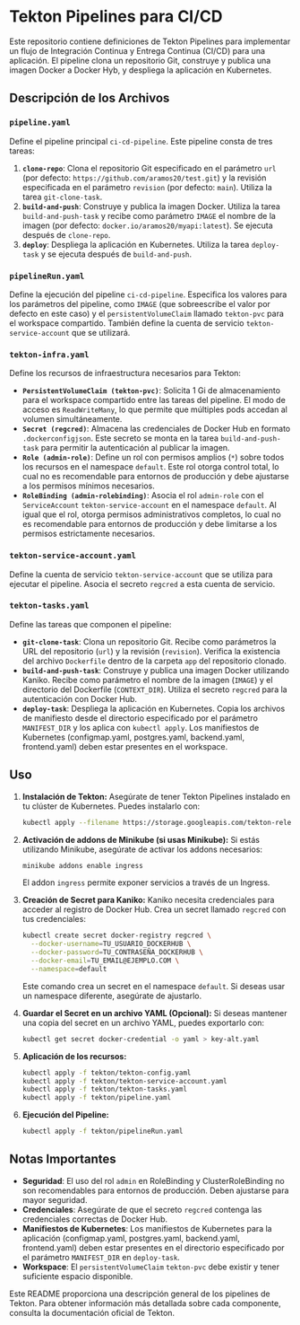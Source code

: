 # Tekton Pipelines para CI/CD

Este repositorio contiene definiciones de Tekton Pipelines para implementar un flujo de Integración Continua y Entrega Continua (CI/CD) para una aplicación.  El pipeline clona un repositorio Git, construye y publica una imagen Docker a Docker Hyb, y despliega la aplicación en Kubernetes.

## Descripción de los Archivos

### `pipeline.yaml`

Define el pipeline principal `ci-cd-pipeline`. Este pipeline consta de tres tareas:

1.  **`clone-repo`**: Clona el repositorio Git especificado en el parámetro `url` (por defecto: `https://github.com/aramos20/test.git`) y la revisión especificada en el parámetro `revision` (por defecto: `main`). Utiliza la tarea `git-clone-task`.
2.  **`build-and-push`**: Construye y publica la imagen Docker. Utiliza la tarea `build-and-push-task` y recibe como parámetro `IMAGE` el nombre de la imagen (por defecto: `docker.io/aramos20/myapi:latest`). Se ejecuta después de `clone-repo`.
3.  **`deploy`**: Despliega la aplicación en Kubernetes. Utiliza la tarea `deploy-task` y se ejecuta después de `build-and-push`.

### `pipelineRun.yaml`

Define la ejecución del pipeline `ci-cd-pipeline`.  Especifica los valores para los parámetros del pipeline, como `IMAGE` (que sobreescribe el valor por defecto en este caso) y el `persistentVolumeClaim` llamado `tekton-pvc` para el workspace compartido.  También define la cuenta de servicio `tekton-service-account` que se utilizará.

### `tekton-infra.yaml`

Define los recursos de infraestructura necesarios para Tekton:

*   **`PersistentVolumeClaim (tekton-pvc)`**: Solicita 1 Gi de almacenamiento para el workspace compartido entre las tareas del pipeline. El modo de acceso es `ReadWriteMany`, lo que permite que múltiples pods accedan al volumen simultáneamente.
*   **`Secret (regcred)`**: Almacena las credenciales de Docker Hub en formato `.dockerconfigjson`. Este secreto se monta en la tarea `build-and-push-task` para permitir la autenticación al publicar la imagen.
*   **`Role (admin-role)`**: Define un rol con permisos amplios (`*`) sobre todos los recursos en el namespace `default`. Este rol otorga control total, lo cual no es recomendable para entornos de producción y debe ajustarse a los permisos mínimos necesarios.
*   **`RoleBinding (admin-rolebinding)`**: Asocia el rol `admin-role` con el `ServiceAccount` `tekton-service-account` en el namespace `default`. Al igual que el rol, otorga permisos administrativos completos, lo cual no es recomendable para entornos de producción y debe limitarse a los permisos estrictamente necesarios.

### `tekton-service-account.yaml`

Define la cuenta de servicio `tekton-service-account` que se utiliza para ejecutar el pipeline.  Asocia el secreto `regcred` a esta cuenta de servicio.

### `tekton-tasks.yaml`

Define las tareas que componen el pipeline:

*   **`git-clone-task`**: Clona un repositorio Git.  Recibe como parámetros la URL del repositorio (`url`) y la revisión (`revision`).  Verifica la existencia del archivo `Dockerfile` dentro de la carpeta `app` del repositorio clonado.
*   **`build-and-push-task`**: Construye y publica una imagen Docker utilizando Kaniko. Recibe como parámetro el nombre de la imagen (`IMAGE`) y el directorio del Dockerfile (`CONTEXT_DIR`). Utiliza el secreto `regcred` para la autenticación con Docker Hub.
*   **`deploy-task`**: Despliega la aplicación en Kubernetes.  Copia los archivos de manifiesto desde el directorio especificado por el parámetro `MANIFEST_DIR` y los aplica con `kubectl apply`.  Los manifiestos de Kubernetes (configmap.yaml, postgres.yaml, backend.yaml, frontend.yaml) deben estar presentes en el workspace.

## Uso

1.  **Instalación de Tekton:** Asegúrate de tener Tekton Pipelines instalado en tu clúster de Kubernetes. Puedes instalarlo con:

    ```bash
    kubectl apply --filename https://storage.googleapis.com/tekton-releases/pipeline/latest/release.yaml
    ```

2.  **Activación de addons de Minikube (si usas Minikube):** Si estás utilizando Minikube, asegúrate de activar los addons necesarios:

    ```bash
    minikube addons enable ingress
    ```

    El addon `ingress` permite exponer servicios a través de un Ingress.

3.  **Creación de Secret para Kaniko:** Kaniko necesita credenciales para acceder al registro de Docker Hub. Crea un secret llamado `regcred` con tus credenciales:

    ```bash
    kubectl create secret docker-registry regcred \
      --docker-username=TU_USUARIO_DOCKERHUB \
      --docker-password=TU_CONTRASEÑA_DOCKERHUB \
      --docker-email=TU_EMAIL@EJEMPLO.COM \
      --namespace=default
    ```

    Este comando crea un secret en el namespace `default`. Si deseas usar un namespace diferente, asegúrate de ajustarlo.

4.  **Guardar el Secret en un archivo YAML (Opcional):** Si deseas mantener una copia del secret en un archivo YAML, puedes exportarlo con:

    ```bash
    kubectl get secret docker-credential -o yaml > key-alt.yaml
    ```

5.  **Aplicación de los recursos:**

    ```bash
    kubectl apply -f tekton/tekton-config.yaml
    kubectl apply -f tekton/tekton-service-account.yaml
    kubectl apply -f tekton/tekton-tasks.yaml
    kubectl apply -f tekton/pipeline.yaml
    ```

6.  **Ejecución del Pipeline:**

    ```bash
    kubectl apply -f tekton/pipelineRun.yaml
    ```

## Notas Importantes

*   **Seguridad**:  El uso del rol `admin` en RoleBinding y ClusterRoleBinding no son recomendables para entornos de producción.  Deben ajustarse para mayor seguridad.
*   **Credenciales**: Asegúrate de que el secreto `regcred` contenga las credenciales correctas de Docker Hub.
*   **Manifiestos de Kubernetes**: Los manifiestos de Kubernetes para la aplicación (configmap.yaml, postgres.yaml, backend.yaml, frontend.yaml) deben estar presentes en el directorio especificado por el parámetro `MANIFEST_DIR` en `deploy-task`.
*   **Workspace**: El `persistentVolumeClaim` `tekton-pvc` debe existir y tener suficiente espacio disponible.

Este README proporciona una descripción general de los pipelines de Tekton.  Para obtener información más detallada sobre cada componente, consulta la documentación oficial de Tekton.